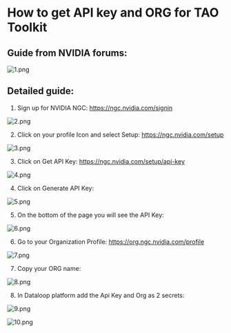 # How to get API key and ORG for TAO Toolkit

## Guide from NVIDIA forums:

![1.png](assets/1.png)

## Detailed guide:

1. Sign up for NVIDIA NGC: https://ngc.nvidia.com/signin

![2.png](assets/2.png)

2. Click on your profile Icon and select Setup: https://ngc.nvidia.com/setup

![3.png](assets/3.png)

3. Click on Get API Key: https://ngc.nvidia.com/setup/api-key

![4.png](assets/4.png)

4. Click on Generate API Key:

![5.png](assets/5.png)

5. On the bottom of the page you will see the API Key:

![6.png](assets/6.png)

6. Go to your Organization Profile: https://org.ngc.nvidia.com/profile

![7.png](assets/7.png)

7. Copy your ORG name:

![8.png](assets/8.png)

8. In Dataloop platform add the Api Key and Org as 2 secrets:

![9.png](assets%2F9.png)

![10.png](assets%2F10.png)